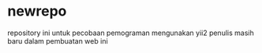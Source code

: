 # newrepo

repository ini untuk pecobaan pemograman mengunakan yii2 penulis masih baru dalam pembuatan web ini
